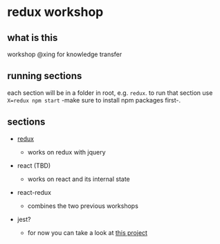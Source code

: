 # redux workshop

## what is this

workshop @xing for knowledge transfer

## running sections

each section will be in a folder in root, e.g. `redux`. to run that section use
`X=redux npm start` -make sure to install npm packages first-.

## sections

* [redux](https://github.com/rcsole/redux-workshop/tree/master/redux)
  * works on redux with jquery

* react (TBD)
  * works on react and its internal state

* react-redux
  * combines the two previous workshops

* jest?
  * for now you can take a look at [this project]

[this project]: https://github.com/rcsole/jest-workshop
